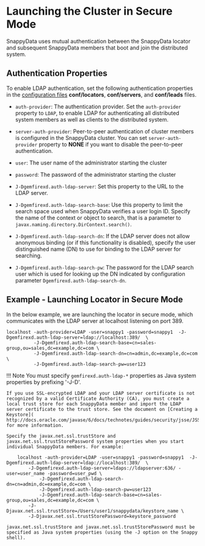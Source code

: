 # Launching the Cluster in Secure Mode


SnappyData uses mutual authentication between the SnappyData locator and subsequent SnappyData members that boot and join the distributed system.

<a id= authproperties> </a>
## Authentication Properties

To enable LDAP authentication, set the following authentication properties in the [configuration files](../configuring_cluster/configuring_cluster.md) **conf/locators**, **conf/servers**, and **conf/leads** files.

* `auth-provider`: The authentication provider. Set the `auth-provider` property to `LDAP`, to enable LDAP for authenticating all distributed system members as well as clients to the distributed system.

*	`server-auth-provider`: Peer-to-peer authentication of cluster members is configured in the SnappyData cluster. You can set `server-auth-provider` property to **NONE** if you want to disable the peer-to-peer authentication.

* `user`: The user name of the administrator starting the cluster

* `password`: The password of the administrator starting the cluster

* `J-Dgemfirexd.auth-ldap-server`: Set this property to the URL to the LDAP server.

* `J-Dgemfirexd.auth-ldap-search-base`: Use this property to limit the search space used when SnappyData verifies a user login ID. Specify the name of the context or object to search, that is a parameter to `javax.naming.directory.DirContext.search()`. 

* `J-Dgemfirexd.auth-ldap-search-dn`: If the LDAP server does not allow anonymous binding (or if this functionality is disabled), specify the user distinguished name (DN) to use for binding to the LDAP server for searching.

* `J-Dgemfirexd.auth-ldap-search-pw`: The password for the LDAP search user which is used for looking up the DN indicated by configuration parameter `Dgemfirexd.auth-ldap-search-dn`. 

## Example - Launching Locator in Secure Mode

In the below example, we are launching the locator in secure mode, which communicates with the LDAP server at localhost listening on port 389.
```pre
localhost -auth-provider=LDAP -user=snappy1 -password=snappy1  -J-Dgemfirexd.auth-ldap-server=ldap://localhost:389/  \
          -J-Dgemfirexd.auth-ldap-search-base=cn=sales-group,ou=sales,dc=example,dc=com \
          -J-Dgemfirexd.auth-ldap-search-dn=cn=admin,dc=example,dc=com \
          -J-Dgemfirexd.auth-ldap-search-pw=user123
```

!!! Note
	You must specify `gemfirexd.auth-ldap-*` properties as Java system properties by prefixing '-J-D'.
    
	If you use SSL-encrypted LDAP and your LDAP server certificate is not recognized by a valid Certificate Authority (CA), you must create a local trust store for each SnappyData member and import the LDAP server certificate to the trust store. See the document on [Creating a Keystore]( http://docs.oracle.com/javase/6/docs/technotes/guides/security/jsse/JSSERefGuide.html#CreateKeystore) for more information.

	Specify the javax.net.ssl.trustStore and javax.net.ssl.trustStorePassword system properties when you start individual SnappyData members. For example:

		localhost -auth-provider=LDAP -user=snappy1 -password=snappy1  -J-Dgemfirexd.auth-ldap-server=ldap://localhost:389/  \
			-J-Dgemfirexd.auth-ldap-server=ldaps://ldapserver:636/ -user=user_name -password=user_pwd \
     			-J-Dgemfirexd.auth-ldap-search-dn=cn=admin,dc=example,dc=com \
          		-J-Dgemfirexd.auth-ldap-search-pw=user123
          		-J-Dgemfirexd.auth-ldap-search-base=cn=sales-group,ou=sales,dc=example,dc=com \
			-J-Djavax.net.ssl.trustStore=/Users/user1/snappydata/keystore_name \
			-J-Djavax.net.ssl.trustStorePassword=keystore_password

	javax.net.ssl.trustStore and javax.net.ssl.trustStorePassword must be specified as Java system properties (using the -J option on the Snappy shell).

